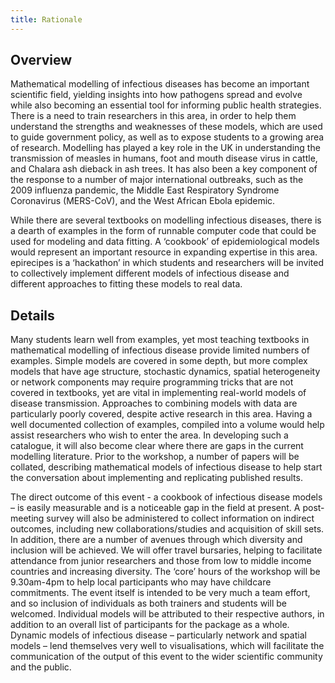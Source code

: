 ```yaml
---
title: Rationale
---
```


## Overview

Mathematical modelling of infectious diseases has become an important scientific field, yielding insights into how pathogens spread and evolve while also becoming an essential tool for informing public health strategies. There is a need to train researchers in this area, in order to help them understand the strengths and weaknesses of these models, which are used to guide government policy, as well as to expose students to a growing area of research. Modelling has played a key role in the UK in understanding the transmission of measles in humans, foot and mouth disease virus in cattle, and Chalara ash dieback in ash trees. It has also been a key component of the response to a number of major international outbreaks, such as the 2009 influenza pandemic, the Middle East Respiratory Syndrome Coronavirus (MERS-CoV), and the West African Ebola epidemic.

While there are several textbooks on modelling infectious diseases, there is a dearth of examples in the form of runnable computer code that could be used for modeling and data fitting. A ‘cookbook’ of epidemiological models would represent an important resource in expanding expertise in this area. epirecipes is a ‘hackathon’ in which students and researchers will be invited to collectively implement different models of infectious disease and different approaches to fitting these models to real data.

## Details

Many students learn well from examples, yet most teaching textbooks in mathematical modelling of infectious disease provide limited numbers of examples. Simple models are covered in some depth, but more complex models that have age structure, stochastic dynamics, spatial heterogeneity or network components may require programming tricks that are not covered in textbooks, yet are vital in implementing real-world models of disease transmission. Approaches to combining models with data are particularly poorly covered, despite active research in this area. Having a well documented collection of examples, compiled into a volume would help assist researchers who wish to enter the area. In developing such a catalogue, it will also become clear where there are gaps in the current modelling literature. Prior to the workshop, a number of papers will be collated, describing mathematical models of infectious disease to help start the conversation about implementing and replicating published results.

The direct outcome of this event - a cookbook of infectious disease models – is easily measurable and is a noticeable gap in the field at present. A post-meeting survey will also be administered to collect information on indirect outcomes, including new collaborations/studies and acquisition of skill sets. In addition, there are a number of avenues through which diversity and inclusion will be achieved. We will offer travel bursaries, helping to facilitate attendance from junior researchers and those from low to middle income countries and increasing diversity. The ‘core’ hours of the workshop will be 9.30am-4pm to help local participants who may have childcare commitments. The event itself is intended to be very much a team effort, and so inclusion of individuals as both trainers and students will be welcomed. Individual models will be attributed to their respective authors, in addition to an overall list of participants for the package as a whole. Dynamic models of infectious disease – particularly network and spatial models – lend themselves very well to visualisations, which will facilitate the communication of the output of this event to the wider scientific community and the public.
